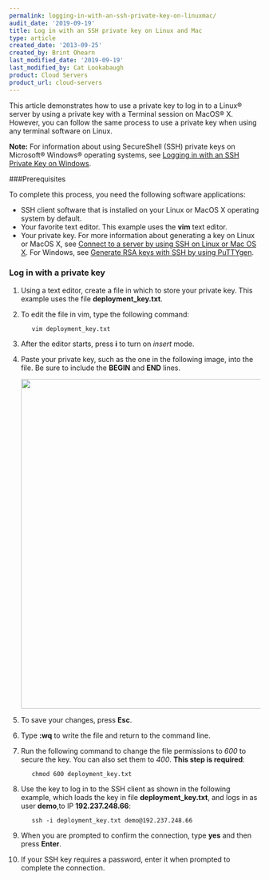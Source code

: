 ```yaml
---
permalink: logging-in-with-an-ssh-private-key-on-linuxmac/
audit_date: '2019-09-19'
title: Log in with an SSH private key on Linux and Mac
type: article
created_date: '2013-09-25'
created_by: Brint Ohearn
last_modified_date: '2019-09-19'
last_modified_by: Cat Lookabaugh
product: Cloud Servers
product_url: cloud-servers
---
```


This article demonstrates how to use a private key to log in to a Linux&reg;
server by using a private key with a Terminal session on MacOS&reg; X. However,
you can follow the same process to use a private key when using any
terminal software on Linux.

**Note:** For information about using SecureShell (SSH) private keys on Microsoft&reg; 
Windows&reg; operating systems, see 
[Logging in with an SSH Private Key on Windows](/how-to/logging-in-with-an-ssh-private-key-on-windows).

###Prerequisites

To complete this process, you need the following software applications:

 - SSH client software that is installed on your Linux or MacOS X operating system by default.
 - Your favorite text editor. This example uses the **vim** text editor.
 - Your private key.  For more information about generating a key on Linux or MacOS X, see 
 [Connect to a server by using SSH on Linux or Mac OS X](https://support.rackspace.com/how-to/connecting-to-a-server-using-ssh-on-linux-or-mac-os/). 
 For Windows, see [Generate RSA keys with SSH by using PuTTYgen](https://support.rackspace.com/how-to/generating-rsa-keys-with-ssh-puttygen/).

### Log in with a private key

1. Using a text editor, create a file in which to store your private key. This example uses 
the file **deployment_key.txt**.

2. To edit the file in vim, type the following command:

          vim deployment_key.txt

3. After the editor starts, press **i** to turn on *insert* mode. 

4. Paste your private key, such as the one in the following image, into the file.
Be sure to include the **BEGIN** and **END** lines.
        
     <img src="{% asset_path cloud-servers/logging-in-with-an-ssh-private-key-on-linuxmac/Linux2.png %}" width="764" height="660" />

5. To save your changes, press **Esc**. 

6. Type **:wq** to write the file and return to the command line.

7. Run the following command to change the file permissions to *600* to secure the key. You can also set them to *400*.
**This step is required**:

          chmod 600 deployment_key.txt

8. Use the key to log in to the SSH client as shown in the following example, which loads the key in file **deployment\_key.txt**, and logs in as user **demo**,to IP **192.237.248.66**:

          ssh -i deployment_key.txt demo@192.237.248.66

9. When you are prompted to confirm the connection, type **yes** and then press **Enter**. 

10. If your SSH key requires a password, enter it when prompted to complete the connection.


<script type="application/ld+json">
  {
   "@context": "http://schema.org/",
   "@type": "HowTo",
   "name":"Log in with an SSH private key on Linux and Mac",
   "description": "This example demonstrates how to use a private key to log in to a Linux server by using a private key by using a Terminal session on OS X. However, you can follow the same process to use a private key when using any terminal software on Linux.",
   "step": [
   	{
   	"@type": "HowToSection",
   	"name": "Create a file with your private key",
       "position": "1",
   	"itemListElement": "Using a text editor, create a new file and store your private key in it."
   	},{
    "@type": "HowToSection",
   	"name": "Change the file permissions",
       "position": "2",
   	"itemListElement": "Run the chmod 600 deployment_key.txt command to change the file permissions to 600 to secure the key."
    },{
   	"@type": "HowToSection",
   	"name": "Log in to the SSH client",
       "position": "3",
   	"itemListElement": "Use the key to log in to the SSH client."
    },{
   	"@type": "HowToSection",
   	"name": "Confirm connection",
       "position": "4",
   	"itemListElement": "When the prompted to confirm the connection, type yes and then press Enter."
    },{
   	"@type": "HowToSection",
   	"name": "Complete connection",
       "position": "5",
   	"itemListElement": "If your SSH key requires a password, enter it when prompted to complete the connection."
   }]}
</script>
